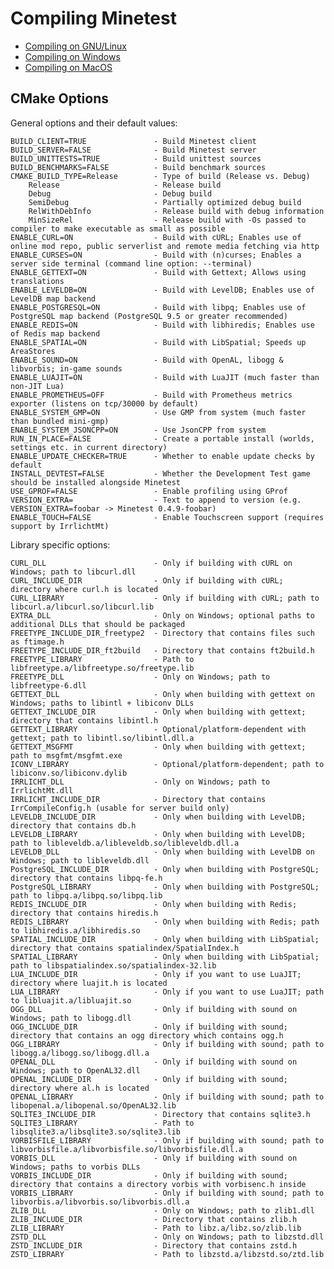 # Compiling Minetest

* [Compiling on GNU/Linux](linux.md)
* [Compiling on Windows](windows.md)
* [Compiling on MacOS](macos.md)

## CMake Options

General options and their default values:

    BUILD_CLIENT=TRUE               - Build Minetest client
    BUILD_SERVER=FALSE              - Build Minetest server
    BUILD_UNITTESTS=TRUE            - Build unittest sources
    BUILD_BENCHMARKS=FALSE          - Build benchmark sources
    CMAKE_BUILD_TYPE=Release        - Type of build (Release vs. Debug)
        Release                     - Release build
        Debug                       - Debug build
        SemiDebug                   - Partially optimized debug build
        RelWithDebInfo              - Release build with debug information
        MinSizeRel                  - Release build with -Os passed to compiler to make executable as small as possible
    ENABLE_CURL=ON                  - Build with cURL; Enables use of online mod repo, public serverlist and remote media fetching via http
    ENABLE_CURSES=ON                - Build with (n)curses; Enables a server side terminal (command line option: --terminal)
    ENABLE_GETTEXT=ON               - Build with Gettext; Allows using translations
    ENABLE_LEVELDB=ON               - Build with LevelDB; Enables use of LevelDB map backend
    ENABLE_POSTGRESQL=ON            - Build with libpq; Enables use of PostgreSQL map backend (PostgreSQL 9.5 or greater recommended)
    ENABLE_REDIS=ON                 - Build with libhiredis; Enables use of Redis map backend
    ENABLE_SPATIAL=ON               - Build with LibSpatial; Speeds up AreaStores
    ENABLE_SOUND=ON                 - Build with OpenAL, libogg & libvorbis; in-game sounds
    ENABLE_LUAJIT=ON                - Build with LuaJIT (much faster than non-JIT Lua)
    ENABLE_PROMETHEUS=OFF           - Build with Prometheus metrics exporter (listens on tcp/30000 by default)
    ENABLE_SYSTEM_GMP=ON            - Use GMP from system (much faster than bundled mini-gmp)
    ENABLE_SYSTEM_JSONCPP=ON        - Use JsonCPP from system
    RUN_IN_PLACE=FALSE              - Create a portable install (worlds, settings etc. in current directory)
    ENABLE_UPDATE_CHECKER=TRUE      - Whether to enable update checks by default
    INSTALL_DEVTEST=FALSE           - Whether the Development Test game should be installed alongside Minetest
    USE_GPROF=FALSE                 - Enable profiling using GProf
    VERSION_EXTRA=                  - Text to append to version (e.g. VERSION_EXTRA=foobar -> Minetest 0.4.9-foobar)
    ENABLE_TOUCH=FALSE              - Enable Touchscreen support (requires support by IrrlichtMt)

Library specific options:

    CURL_DLL                        - Only if building with cURL on Windows; path to libcurl.dll
    CURL_INCLUDE_DIR                - Only if building with cURL; directory where curl.h is located
    CURL_LIBRARY                    - Only if building with cURL; path to libcurl.a/libcurl.so/libcurl.lib
    EXTRA_DLL                       - Only on Windows; optional paths to additional DLLs that should be packaged
    FREETYPE_INCLUDE_DIR_freetype2  - Directory that contains files such as ftimage.h
    FREETYPE_INCLUDE_DIR_ft2build   - Directory that contains ft2build.h
    FREETYPE_LIBRARY                - Path to libfreetype.a/libfreetype.so/freetype.lib
    FREETYPE_DLL                    - Only on Windows; path to libfreetype-6.dll
    GETTEXT_DLL                     - Only when building with gettext on Windows; paths to libintl + libiconv DLLs
    GETTEXT_INCLUDE_DIR             - Only when building with gettext; directory that contains libintl.h
    GETTEXT_LIBRARY                 - Optional/platform-dependent with gettext; path to libintl.so/libintl.dll.a
    GETTEXT_MSGFMT                  - Only when building with gettext; path to msgfmt/msgfmt.exe
    ICONV_LIBRARY                   - Optional/platform-dependent; path to libiconv.so/libiconv.dylib
    IRRLICHT_DLL                    - Only on Windows; path to IrrlichtMt.dll
    IRRLICHT_INCLUDE_DIR            - Directory that contains IrrCompileConfig.h (usable for server build only)
    LEVELDB_INCLUDE_DIR             - Only when building with LevelDB; directory that contains db.h
    LEVELDB_LIBRARY                 - Only when building with LevelDB; path to libleveldb.a/libleveldb.so/libleveldb.dll.a
    LEVELDB_DLL                     - Only when building with LevelDB on Windows; path to libleveldb.dll
    PostgreSQL_INCLUDE_DIR          - Only when building with PostgreSQL; directory that contains libpq-fe.h
    PostgreSQL_LIBRARY              - Only when building with PostgreSQL; path to libpq.a/libpq.so/libpq.lib
    REDIS_INCLUDE_DIR               - Only when building with Redis; directory that contains hiredis.h
    REDIS_LIBRARY                   - Only when building with Redis; path to libhiredis.a/libhiredis.so
    SPATIAL_INCLUDE_DIR             - Only when building with LibSpatial; directory that contains spatialindex/SpatialIndex.h
    SPATIAL_LIBRARY                 - Only when building with LibSpatial; path to libspatialindex.so/spatialindex-32.lib
    LUA_INCLUDE_DIR                 - Only if you want to use LuaJIT; directory where luajit.h is located
    LUA_LIBRARY                     - Only if you want to use LuaJIT; path to libluajit.a/libluajit.so
    OGG_DLL                         - Only if building with sound on Windows; path to libogg.dll
    OGG_INCLUDE_DIR                 - Only if building with sound; directory that contains an ogg directory which contains ogg.h
    OGG_LIBRARY                     - Only if building with sound; path to libogg.a/libogg.so/libogg.dll.a
    OPENAL_DLL                      - Only if building with sound on Windows; path to OpenAL32.dll
    OPENAL_INCLUDE_DIR              - Only if building with sound; directory where al.h is located
    OPENAL_LIBRARY                  - Only if building with sound; path to libopenal.a/libopenal.so/OpenAL32.lib
    SQLITE3_INCLUDE_DIR             - Directory that contains sqlite3.h
    SQLITE3_LIBRARY                 - Path to libsqlite3.a/libsqlite3.so/sqlite3.lib
    VORBISFILE_LIBRARY              - Only if building with sound; path to libvorbisfile.a/libvorbisfile.so/libvorbisfile.dll.a
    VORBIS_DLL                      - Only if building with sound on Windows; paths to vorbis DLLs
    VORBIS_INCLUDE_DIR              - Only if building with sound; directory that contains a directory vorbis with vorbisenc.h inside
    VORBIS_LIBRARY                  - Only if building with sound; path to libvorbis.a/libvorbis.so/libvorbis.dll.a
    ZLIB_DLL                        - Only on Windows; path to zlib1.dll
    ZLIB_INCLUDE_DIR                - Directory that contains zlib.h
    ZLIB_LIBRARY                    - Path to libz.a/libz.so/zlib.lib
    ZSTD_DLL                        - Only on Windows; path to libzstd.dll
    ZSTD_INCLUDE_DIR                - Directory that contains zstd.h
    ZSTD_LIBRARY                    - Path to libzstd.a/libzstd.so/ztd.lib
